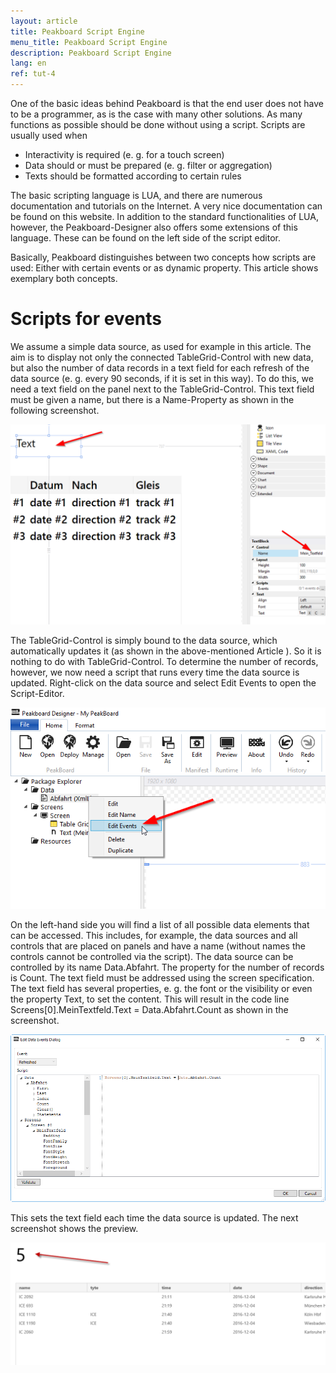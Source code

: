 ```yaml
---
layout: article
title: Peakboard Script Engine
menu_title: Peakboard Script Engine
description: Peakboard Script Engine
lang: en
ref: tut-4
---
```

One of the basic ideas behind Peakboard is that the end user does not have to be a programmer, as is the case with many other solutions. As many functions as possible should be done without using a script. Scripts are usually used when

*  Interactivity is required (e. g. for a touch screen)
*  Data should or must be prepared (e. g. filter or aggregation)
*  Texts should be formatted according to certain rules

The basic scripting language is LUA, and there are numerous documentation and tutorials on the Internet. A very nice documentation can be found on this website. In addition to the standard functionalities of LUA, however, the Peakboard-Designer also offers some extensions of this language. These can be found on the left side of the script editor.

Basically, Peakboard distinguishes between two concepts how scripts are used: Either with certain events or as dynamic property. This article shows exemplary both concepts.

# Scripts for events
We assume a simple data source, as used for example in this article. The aim is to display not only the connected TableGrid-Control with new data, but also the number of data records in a text field for each refresh of the data source (e. g. every 90 seconds, if it is set in this way). To do this, we need a text field on the panel next to the TableGrid-Control. This text field must be given a name, but there is a Name-Property as shown in the following screenshot.

![image_1](/assets/images/Tutorial/Script/TutorialScripting01.png)

The TableGrid-Control is simply bound to the data source, which automatically updates it (as shown in the above-mentioned Article ). So it is nothing to do with TableGrid-Control. To determine the number of records, however, we now need a script that runs every time the data source is updated. Right-click on the data source and select Edit Events to open the Script-Editor.

![image_1](/assets/images/Tutorial/Script/TutorialScripting02.png)

On the left-hand side you will find a list of all possible data elements that can be accessed. This includes, for example, the data sources and all controls that are placed on panels and have a name (without names the controls cannot be controlled via the script). The data source can be controlled by its name Data.Abfahrt. The property for the number of records is Count. The text field must be addressed using the screen specification. The text field has several properties, e. g. the font or the visibility or even the property Text, to set the content. This will result in the code line Screens[0].MeinTextfeld.Text = Data.Abfahrt.Count as shown in the screenshot.

![image_1](/assets/images/Tutorial/Script/TutorialScripting03.png)

This sets the text field each time the data source is updated. The next screenshot shows the preview.

![image_1](/assets/images/Tutorial/Script/TutorialScripting04.png)
